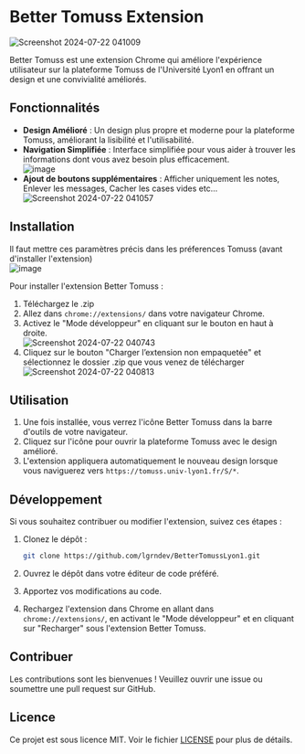 # Better Tomuss Extension <br/>

![Screenshot 2024-07-22 041009](https://github.com/user-attachments/assets/4f3f9c5c-46d8-4ef7-849e-9a00e7a28f08)

Better Tomuss est une extension Chrome qui améliore l'expérience utilisateur sur la plateforme Tomuss de l'Université Lyon1 en offrant un design et une convivialité améliorés.

## Fonctionnalités

- **Design Amélioré** : Un design plus propre et moderne pour la plateforme Tomuss, améliorant la lisibilité et l'utilisabilité.
- **Navigation Simplifiée** : Interface simplifiée pour vous aider à trouver les informations dont vous avez besoin plus efficacement. <br/>
![image](https://github.com/user-attachments/assets/feaa294d-9b8b-406e-bfcf-6b5266016303)
- **Ajout de boutons supplémentaires** : Afficher uniquement les notes, Enlever les messages, Cacher les cases vides etc... <br/>
![Screenshot 2024-07-22 041057](https://github.com/user-attachments/assets/e7119ffd-8139-4c72-b23b-66702fdb5efd)


## Installation

Il faut mettre ces paramètres précis dans les préferences Tomuss (avant d'installer l'extension)<br/>
![image](https://github.com/user-attachments/assets/b16f405b-c9f4-4c3a-8bb7-55ae310aefcf)



Pour installer l'extension Better Tomuss :

1. Téléchargez le .zip
2. Allez dans `chrome://extensions/` dans votre navigateur Chrome.
3. Activez le "Mode développeur" en cliquant sur le bouton en haut à droite.<br />
![Screenshot 2024-07-22 040743](https://github.com/user-attachments/assets/3131086c-9d58-44cd-9abb-9f5a5d17cc39)
5. Cliquez sur le bouton "Charger l’extension non empaquetée" et sélectionnez le dossier .zip que vous venez de télécharger<br />
![Screenshot 2024-07-22 040813](https://github.com/user-attachments/assets/ce8ea9f6-2cd7-4bcd-9541-25cf96237cac)


## Utilisation

1. Une fois installée, vous verrez l'icône Better Tomuss dans la barre d'outils de votre navigateur.
2. Cliquez sur l'icône pour ouvrir la plateforme Tomuss avec le design amélioré.
3. L'extension appliquera automatiquement le nouveau design lorsque vous naviguerez vers `https://tomuss.univ-lyon1.fr/S/*`.

## Développement

Si vous souhaitez contribuer ou modifier l'extension, suivez ces étapes :

1. Clonez le dépôt :
    ```bash
    git clone https://github.com/lgrndev/BetterTomussLyon1.git
    ```
2. Ouvrez le dépôt dans votre éditeur de code préféré.

3. Apportez vos modifications au code.
4. Rechargez l'extension dans Chrome en allant dans `chrome://extensions/`, en activant le "Mode développeur" et en cliquant sur "Recharger" sous l'extension Better Tomuss.

## Contribuer

Les contributions sont les bienvenues ! Veuillez ouvrir une issue ou soumettre une pull request sur GitHub.

## Licence

Ce projet est sous licence MIT. Voir le fichier [LICENSE](LICENSE) pour plus de détails.
